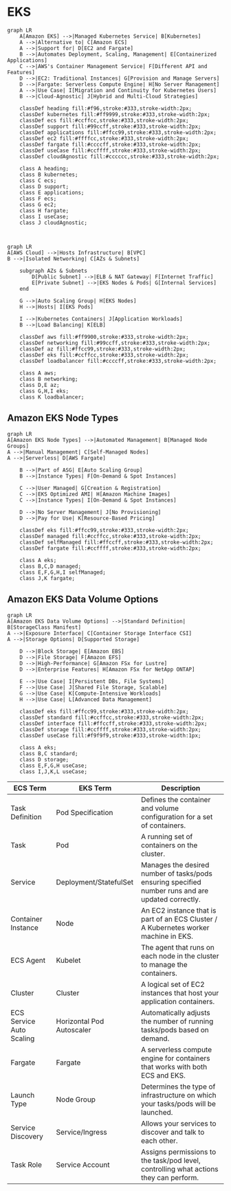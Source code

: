 # EKS

```mermaid
graph LR
    A[Amazon EKS] -->|Managed Kubernetes Service| B[Kubernetes]
    A -->|Alternative to| C[Amazon ECS]
    A -->|Support for| D[EC2 and Fargate]
    B -->|Automates Deployment, Scaling, Management| E[Containerized Applications]
    C -->|AWS's Container Management Service| F[Different API and Features]
    D -->|EC2: Traditional Instances| G[Provision and Manage Servers]
    D -->|Fargate: Serverless Compute Engine| H[No Server Management]
    A -->|Use Case| I[Migration and Continuity for Kubernetes Users]
    B -->|Cloud-Agnostic| J[Hybrid and Multi-Cloud Strategies]

    classDef heading fill:#f96,stroke:#333,stroke-width:2px;
    classDef kubernetes fill:#ff9999,stroke:#333,stroke-width:2px;
    classDef ecs fill:#ccffcc,stroke:#333,stroke-width:2px;
    classDef support fill:#99ccff,stroke:#333,stroke-width:2px;
    classDef applications fill:#ffcc99,stroke:#333,stroke-width:2px;
    classDef ec2 fill:#ffffcc,stroke:#333,stroke-width:2px;
    classDef fargate fill:#ccccff,stroke:#333,stroke-width:2px;
    classDef useCase fill:#ccffff,stroke:#333,stroke-width:2px;
    classDef cloudAgnostic fill:#cccccc,stroke:#333,stroke-width:2px;

    class A heading;
    class B kubernetes;
    class C ecs;
    class D support;
    class E applications;
    class F ecs;
    class G ec2;
    class H fargate;
    class I useCase;
    class J cloudAgnostic;



```

```mermaid
graph LR
A[AWS Cloud] -->|Hosts Infrastructure| B[VPC]
B -->|Isolated Networking| C[AZs & Subnets]

    subgraph AZs & Subnets
        D[Public Subnet] -->|ELB & NAT Gateway| F[Internet Traffic]
        E[Private Subnet] -->|EKS Nodes & Pods| G[Internal Services]
    end

    G -->|Auto Scaling Group| H[EKS Nodes]
    H -->|Hosts| I[EKS Pods]

    I -->|Kubernetes Containers| J[Application Workloads]
    B -->|Load Balancing| K[ELB]

    classDef aws fill:#ff9900,stroke:#333,stroke-width:2px;
    classDef networking fill:#99ccff,stroke:#333,stroke-width:2px;
    classDef az fill:#ffcc99,stroke:#333,stroke-width:2px;
    classDef eks fill:#ccffcc,stroke:#333,stroke-width:2px;
    classDef loadbalancer fill:#ccccff,stroke:#333,stroke-width:2px;

    class A aws;
    class B networking;
    class D,E az;
    class G,H,I eks;
    class K loadbalancer;
```


## Amazon EKS Node Types

```mermaid
graph LR
A[Amazon EKS Node Types] -->|Automated Management| B[Managed Node Groups]
A -->|Manual Management| C[Self-Managed Nodes]
A -->|Serverless| D[AWS Fargate]

    B -->|Part of ASG| E[Auto Scaling Group]
    B -->|Instance Types| F[On-Demand & Spot Instances]

    C -->|User Managed| G[Creation & Registration]
    C -->|EKS Optimized AMI| H[Amazon Machine Images]
    C -->|Instance Types| I[On-Demand & Spot Instances]

    D -->|No Server Management| J[No Provisioning]
    D -->|Pay for Use| K[Resource-Based Pricing]

    classDef eks fill:#ffcc99,stroke:#333,stroke-width:2px;
    classDef managed fill:#ccffcc,stroke:#333,stroke-width:2px;
    classDef selfManaged fill:#ffccff,stroke:#333,stroke-width:2px;
    classDef fargate fill:#ccffff,stroke:#333,stroke-width:2px;

    class A eks;
    class B,C,D managed;
    class E,F,G,H,I selfManaged;
    class J,K fargate;

```

## Amazon EKS Data Volume Options

```mermaid
graph LR
A[Amazon EKS Data Volume Options] -->|Standard Definition| B[StorageClass Manifest]
A -->|Exposure Interface| C[Container Storage Interface CSI]
A -->|Storage Options| D[Supported Storage]

    D -->|Block Storage| E[Amazon EBS]
    D -->|File Storage| F[Amazon EFS]
    D -->|High-Performance| G[Amazon FSx for Lustre]
    D -->|Enterprise Features| H[Amazon FSx for NetApp ONTAP]

    E -->|Use Case| I[Persistent DBs, File Systems]
    F -->|Use Case| J[Shared File Storage, Scalable]
    G -->|Use Case| K[Compute-Intensive Workloads]
    H -->|Use Case| L[Advanced Data Management]

    classDef eks fill:#ffcc99,stroke:#333,stroke-width:2px;
    classDef standard fill:#ccffcc,stroke:#333,stroke-width:2px;
    classDef interface fill:#ffccff,stroke:#333,stroke-width:2px;
    classDef storage fill:#ccffff,stroke:#333,stroke-width:2px;
    classDef useCase fill:#f9f9f9,stroke:#333,stroke-width:1px;

    class A eks;
    class B,C standard;
    class D storage;
    class E,F,G,H useCase;
    class I,J,K,L useCase;
```


| ECS Term                | EKS Term                | Description                                                                                     |
|-------------------------|-------------------------|-------------------------------------------------------------------------------------------------|
| Task Definition         | Pod Specification       | Defines the container and volume configuration for a set of containers.                         |
| Task                    | Pod                     | A running set of containers on the cluster.                                                     |
| Service                 | Deployment/StatefulSet  | Manages the desired number of tasks/pods ensuring specified number runs and are updated correctly. |
| Container Instance      | Node                    | An EC2 instance that is part of an ECS Cluster / A Kubernetes worker machine in EKS.            |
| ECS Agent               | Kubelet                 | The agent that runs on each node in the cluster to manage the containers.                       |
| Cluster                 | Cluster                 | A logical set of EC2 instances that host your application containers.                           |
| ECS Service Auto Scaling| Horizontal Pod Autoscaler| Automatically adjusts the number of running tasks/pods based on demand.                        |
| Fargate                 | Fargate                 | A serverless compute engine for containers that works with both ECS and EKS.                    |
| Launch Type             | Node Group              | Determines the type of infrastructure on which your tasks/pods will be launched.                |
| Service Discovery       | Service/Ingress         | Allows your services to discover and talk to each other.                                        |
| Task Role               | Service Account         | Assigns permissions to the task/pod level, controlling what actions they can perform.           |
